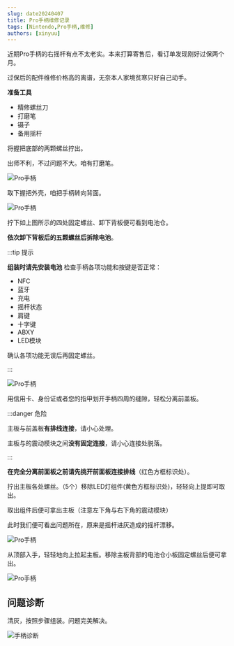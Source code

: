 ```yaml
---
slug: date20240407
title: Pro手柄维修记录
tags: [Nintendo,Pro手柄,维修]
authors: [xinyuu]
---
```

近期Pro手柄的右摇杆有点不太老实。本来打算寄售后，看订单发现刚好过保两个月。

过保后的配件维修价格高的离谱，无奈本人家境贫寒只好自己动手。

**准备工具**

- 精修螺丝刀
- 打磨笔
- 镊子
- 备用摇杆

<!-- truncate -->

将握把底部的两颗螺丝拧出。

出师不利，不过问题不大。咱有打磨笔。

![Pro手柄](https://static.cocomoe.cn/static/cocomoe/20240307/000.webp)

取下握把外壳，咱把手柄转向背面。

![Pro手柄](https://static.cocomoe.cn/static/cocomoe/20240307/1.webp)

拧下如上图所示的四处固定螺丝、卸下背板便可看到电池仓。

**依次卸下背板后的五颗螺丝后拆除电池**。

:::tip 提示

**组装时请先安装电池** 检查手柄各项功能和按键是否正常：

- NFC
- 蓝牙
- 充电
- 摇杆状态
- 肩键
- 十字键
- ABXY
- LED模块

确认各项功能无误后再固定螺丝。

:::

![Pro手柄](https://static.cocomoe.cn/static/cocomoe/20240307/2.webp)

用信用卡、身份证或者您的指甲划开手柄四周的缝隙，轻松分离前盖板。

:::danger 危险

主板与前盖板**有排线连接**，请小心处理。

主板与的震动模块之间**没有固定连接**，请小心连接处脱落。

:::

**在完全分离前面板之前请先挑开前面板连接排线**（红色方框标识处）。

拧出主板各处螺丝。（5个）移除LED灯组件(黄色方框标识处)，轻轻向上提即可取出。

取出组件后便可拿出主板（注意左下角与右下角的震动模块）

此时我们便可看出问题所在，原来是摇杆进灰造成的摇杆漂移。

![Pro手柄](https://static.cocomoe.cn/static/cocomoe/20240307/IMG_2953.webp)

从顶部入手，轻轻地向上拉起主板。移除主板背部的电池仓小板固定螺丝后便可拿出。

![Pro手柄](https://static.cocomoe.cn/static/cocomoe/20240307/IMG_2954.webp)

## 问题诊断

清灰，按照步骤组装。问题完美解决。

![手柄诊断](https://static.cocomoe.cn/static/cocomoe/20240307/00001.webp)

